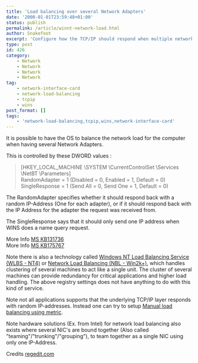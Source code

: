 ```yaml
---
title: 'Load balancing over several Network Adapters'
date: '2000-01-01T23:59:48+01:00'
status: publish
permalink: /article/winnt-network-load.html
author: Snakefoot
excerpt: 'Configure how the TCP/IP should respond when multiple network adapters are installed.'
type: post
id: 426
category:
    - Network
    - Network
    - Network
    - Network
tag:
    - network-interface-card
    - network-load-balancing
    - tcpip
    - wins
post_format: []
tags:
    - 'network-load-balancing,tcpip,wins,network-interface-card'
---
```

It is possible to have the OS to balance the network load for the computer when having several Network Adapters.  
  
 This is controlled by these DWORD values :

> \[HKEY\_LOCAL\_MACHINE \\SYSTEM \\CurrentControlSet \\Services \\NetBT \\Parameters\]  
>  RandomAdapter = 1 (Disabled = 0, Enabled = 1, Default = 0)  
>  SingleResponse = 1 (Send All = 0, Send One = 1, Default = 0)

 The RandomAdapter specifies whether it should respond back with a random IP-Address (One for each adapter), or if it should respond back with the IP Address for the adapter the request was received from.  
  
 The SingleResponse says that it should only send one IP address when WINS does a name query request.  
  
 More Info [MS KB131736](http://support.microsoft.com/kb/131736 "TCP/IP: Load Balancing vs. Distributed Network Sessions [Q131736]")  
 More Info [MS KB175767](http://support.microsoft.com/kb/175767 "Expected Behavior of Multiple Adapters on Same Network [Q175767]")  
  
 Note there is also a technology called [Windows NT Load Balancing Service (WLBS - NT4)](http://support.microsoft.com/kb/232997 "Convergence in Windows NT Load Balancing Service [Q232997]") or [Network Load Balancing (NBL - Win2k+)](http://support.microsoft.com/kb/240997 "Configuring Network Load Balancing [Q240997]"), which handles clustering of several machines to act like a single unit. The cluster of several machines can provide redundancy for critical applications and higher load handling. The above registry settings does not have anything to do with this kind of service.  
  
 Note not all applications supports that the underlying TCP/IP layer responds with random IP-addresses. Instead one can try to setup [Manual load balancing using metric](/article/network-gateway-metric.html).  
  
 Note hardware solutions (Ex. from Intel) for network load balancing also exists where several NIC's are bound together (Also called "teaming"/"trunking"/"grouping"), to team together as a single NIC using only one IP-Address.  
  
 Credits [regedit.com](http://regedit.com/)  
